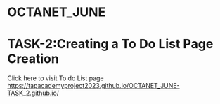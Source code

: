 # OCTANET_JUNE
# TASK-2:Creating a To Do List Page Creation
Click here to visit To do List page
 https://tapacademyproject2023.github.io/OCTANET_JUNE-TASK_2.github.io/
